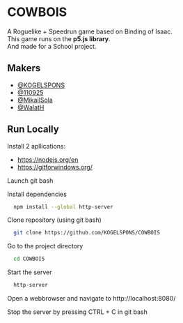 
# COWBOIS

A Roguelike + Speedrun game based on Binding of Isaac.  
This game runs on the **p5.js library**.  
And made for a School project.



## Makers

- [@KOGELSPONS](https://www.github.com/KOGELSPONS)
- [@110925](https://www.github.com/110925)
- [@MikailSola](https://github.com/MikailSola)
- [@WalatH](https://www.github.com/WalatH)


## Run Locally

Install 2 apllications:  
- https://nodejs.org/en  
- https://gitforwindows.org/

Launch git bash

Install dependencies

```bash
  npm install --global http-server
```

Clone repository (using git bash)

```bash
  git clone https://github.com/KOGELSPONS/COWBOIS
```

Go to the project directory

```bash
  cd COWBOIS
```

Start the server

```bash
  http-server 
```

Open a webbrowser and navigate to http://localhost:8080/

Stop the server by pressing CTRL + C in git bash

